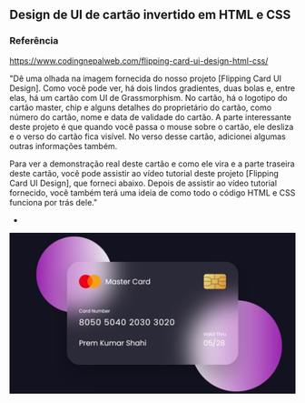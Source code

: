 Design de UI de cartão invertido em HTML e CSS
-

### Referência
https://www.codingnepalweb.com/flipping-card-ui-design-html-css/

"Dê uma olhada na imagem fornecida do nosso projeto [Flipping Card UI Design]. Como você pode ver, há dois lindos gradientes, duas bolas e, entre elas, há um cartão com UI de Grassmorphism. No cartão, há o logotipo do cartão master, chip e alguns detalhes do proprietário do cartão, como número do cartão, nome e data de validade do cartão. A parte interessante deste projeto é que quando você passa o mouse sobre o cartão, ele desliza e o verso do cartão fica visível. No verso desse cartão, adicionei algumas outras informações também.

Para ver a demonstração real deste cartão e como ele vira e a parte traseira deste cartão, você pode assistir ao vídeo tutorial deste projeto [Flipping Card UI Design], que forneci abaixo. Depois de assistir ao vídeo tutorial fornecido, você também terá uma ideia de como todo o código HTML e CSS funciona por trás dele."

-
![alt text](image.png)